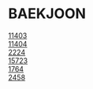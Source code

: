 # BAEKJOON

<a href="https://github.com/JMine97/BAEKJOON/blob/main/Floyd-Warshall/11403.py">11403</a> <br>
<a href="https://github.com/JMine97/BAEKJOON/blob/main/Floyd-Warshall/11404.py">11404</a> <br>
<a href="https://github.com/JMine97/BAEKJOON/blob/main/Floyd-Warshall/11404.py">2224</a> <br>
<a href="https://github.com/JMine97/BAEKJOON/blob/main/Floyd-Warshall/15723.py">15723</a> <br>
<a href="https://github.com/JMine97/BAEKJOON/blob/main/rest/1764.py">1764</a> <br>
<a href="https://github.com/JMine97/BAEKJOON/blob/main/rest/2458.py">2458</a> <br>
